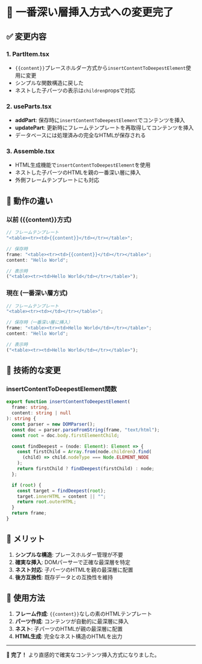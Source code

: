 # 🔄 一番深い層挿入方式への変更完了

## ✅ **変更内容**

### **1. PartItem.tsx**

- `{{content}}`プレースホルダー方式から`insertContentToDeepestElement`使用に変更
- シンプルな関数構造に戻した
- ネストした子パーツの表示は`children`propsで対応

### **2. useParts.tsx**

- **addPart**: 保存時に`insertContentToDeepestElement`でコンテンツを挿入
- **updatePart**: 更新時にフレームテンプレートを再取得してコンテンツを挿入
- データベースには処理済みの完全なHTMLが保存される

### **3. Assemble.tsx**

- HTML生成機能で`insertContentToDeepestElement`を使用
- ネストした子パーツのHTMLを親の一番深い層に挿入
- 外側フレームテンプレートにも対応

## 🎯 **動作の違い**

### **以前 ({{content}}方式)**

```javascript
// フレームテンプレート
"<table><tr><td>{{content}}</td></tr></table>";

// 保存時
frame: "<table><tr><td>{{content}}</td></tr></table>";
content: "Hello World";

// 表示時
("<table><tr><td>Hello World</td></tr></table>");
```

### **現在 (一番深い層方式)**

```javascript
// フレームテンプレート
"<table><tr><td></td></tr></table>";

// 保存時（一番深い層に挿入）
frame: "<table><tr><td>Hello World</td></tr></table>";
content: "Hello World";

// 表示時
("<table><tr><td>Hello World</td></tr></table>");
```

## 🔧 **技術的な変更**

### **insertContentToDeepestElement関数**

```typescript
export function insertContentToDeepestElement(
  frame: string,
  content: string | null
): string {
  const parser = new DOMParser();
  const doc = parser.parseFromString(frame, "text/html");
  const root = doc.body.firstElementChild;

  const findDeepest = (node: Element): Element => {
    const firstChild = Array.from(node.children).find(
      (child) => child.nodeType === Node.ELEMENT_NODE
    );
    return firstChild ? findDeepest(firstChild) : node;
  };

  if (root) {
    const target = findDeepest(root);
    target.innerHTML = content || "";
    return root.outerHTML;
  }
  return frame;
}
```

## 🎨 **メリット**

1. **シンプルな構造**: プレースホルダー管理が不要
2. **確実な挿入**: DOMパーサーで正確な最深層を特定
3. **ネスト対応**: 子パーツのHTMLを親の最深層に配置
4. **後方互換性**: 既存データとの互換性を維持

## 🚀 **使用方法**

1. **フレーム作成**: `{{content}}`なしの素のHTMLテンプレート
2. **パーツ作成**: コンテンツが自動的に最深層に挿入
3. **ネスト**: 子パーツのHTMLが親の最深層に配置
4. **HTML生成**: 完全なネスト構造のHTMLを出力

---

**🎉 完了！** より直感的で確実なコンテンツ挿入方式になりました。
